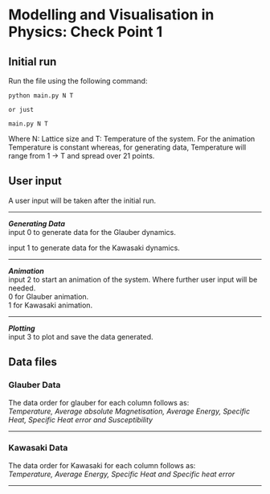 # Modelling and Visualisation in Physics: Check Point 1


## Initial run
Run the file using the following command:
```
python main.py N T

or just

main.py N T
```
Where N: Lattice size and T: Temperature of the system. 
For the animation Temperature is constant whereas, for generating data, Temperature will range
from 1 -> T and spread over 21 points. 

## User input
A user input will be taken after the initial run.

---

___Generating Data___\
input 0 to generate data for the Glauber dynamics.

input 1 to generate data for the Kawasaki dynamics.

---

___Animation___\
input 2 to start an animation of the system. Where further user input will be needed. \
0 for Glauber animation.\
1 for Kawasaki animation.

---

___Plotting___\
input 3 to plot and save the data generated.

## Data files

### Glauber Data

The data order for glauber for each column follows as:\
_Temperature, Average absolute Magnetisation, Average Energy, Specific Heat, Specific Heat error and Susceptibility_

---

### Kawasaki Data

The data order for Kawasaki for each column follows as:\
_Temperature, Average Energy, Specific Heat and Specific heat error_

---


